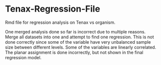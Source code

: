 # Tenax-Regression-File
Rmd file for regression analysis on Tenax vs organism.

One merged analysis done so far is incorrect due to multiple reasons.
Merge all datasets into one and attempt to find one regression.
This is not done correctly since some of the variable have very unbalanced sample size between different levels.
Some of the variables are linearly correlated.
The planar assignment is done incorrectly, but not shown in the final regression model.
